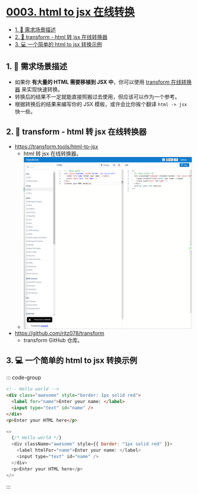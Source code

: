 # [0003. html to jsx 在线转换](https://github.com/Tdahuyou/react/tree/main/0003.%20html%20to%20jsx%20%E5%9C%A8%E7%BA%BF%E8%BD%AC%E6%8D%A2)

<!-- region:toc -->
- [1. 📒 需求场景描述](#1--需求场景描述)
- [2. 🔗 transform - html 转 jsx 在线转换器](#2--transform---html-转-jsx-在线转换器)
- [3. 💻 一个简单的 html to jsx 转换示例](#3--一个简单的-html-to-jsx-转换示例)
<!-- endregion:toc -->

## 1. 📒 需求场景描述

- 如果你 **有大量的 HTML 需要移植到 JSX 中**，你可以使用 [transform 在线转换器](https://transform.tools/html-to-jsx) 来实现快速转换。
- 转换后的结果不一定就能直接照搬过去使用，但应该可以作为一个参考。
- 根据转换后的结果来编写你的 JSX 模板，或许会比你挨个翻译 `html -> jsx` 快一些。

## 2. 🔗 transform - html 转 jsx 在线转换器

- https://transform.tools/html-to-jsx
  - html 转 jsx 在线转换器。
  - ![](assets/2024-09-24-13-09-50.png)
- https://github.com/ritz078/transform
  - transform GitHub 仓库。

## 3. 💻 一个简单的 html to jsx 转换示例

::: code-group

```html [1️⃣ 转换前的 html]
<!-- Hello world -->
<div class="awesome" style="border: 1px solid red">
  <label for="name">Enter your name: </label>
  <input type="text" id="name" />
</div>
<p>Enter your HTML here</p>
```


```js [2️⃣ 转换后得到的 jsx]
<>
  {/* Hello world */}
  <div className="awesome" style={{ border: "1px solid red" }}>
    <label htmlFor="name">Enter your name: </label>
    <input type="text" id="name" />
  </div>
  <p>Enter your HTML here</p>
</>
```

:::

